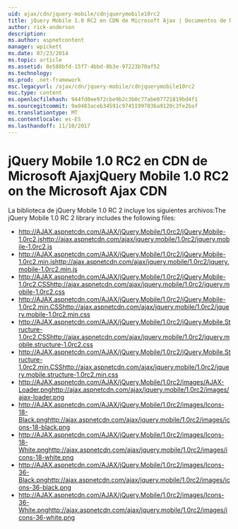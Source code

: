 ```yaml
---
uid: ajax/cdn/jquery-mobile/cdnjquerymobile10rc2
title: jQuery Mobile 1.0 RC2 en CDN de Microsoft Ajax | Documentos de Microsoft
author: rick-anderson
description: 
ms.author: aspnetcontent
manager: wpickett
ms.date: 07/23/2014
ms.topic: article
ms.assetid: 8e588bfd-15f7-4bbd-8b3e-97223b70af52
ms.technology: 
ms.prod: .net-framework
msc.legacyurl: /ajax/cdn/jquery-mobile/cdnjquerymobile10rc2
msc.type: content
ms.openlocfilehash: 944fd0ee972cbe9b2c3b0c77abe07721819bd4f1
ms.sourcegitcommit: 9a9483aceb34591c97451997036a9120c3fe2baf
ms.translationtype: MT
ms.contentlocale: es-ES
ms.lasthandoff: 11/10/2017
---
```

<a name="jquery-mobile-10-rc2-on-the-microsoft-ajax-cdn"></a><span data-ttu-id="4f8ae-102">jQuery Mobile 1.0 RC2 en CDN de Microsoft Ajax</span><span class="sxs-lookup"><span data-stu-id="4f8ae-102">jQuery Mobile 1.0 RC2 on the Microsoft Ajax CDN</span></span>
====================
<span data-ttu-id="4f8ae-103">La biblioteca de jQuery Mobile 1.0 RC 2 incluye los siguientes archivos:</span><span class="sxs-lookup"><span data-stu-id="4f8ae-103">The jQuery Mobile 1.0 RC 2 library includes the following files:</span></span>

- <span data-ttu-id="4f8ae-104">http://AJAX.aspnetcdn.com/AJAX/jQuery.Mobile/1.0rc2/jQuery.Mobile-1.0rc2.js</span><span class="sxs-lookup"><span data-stu-id="4f8ae-104">http://ajax.aspnetcdn.com/ajax/jquery.mobile/1.0rc2/jquery.mobile-1.0rc2.js</span></span>
- <span data-ttu-id="4f8ae-105">http://AJAX.aspnetcdn.com/AJAX/jQuery.Mobile/1.0rc2/jQuery.Mobile-1.0rc2.min.js</span><span class="sxs-lookup"><span data-stu-id="4f8ae-105">http://ajax.aspnetcdn.com/ajax/jquery.mobile/1.0rc2/jquery.mobile-1.0rc2.min.js</span></span>
- <span data-ttu-id="4f8ae-106">http://AJAX.aspnetcdn.com/AJAX/jQuery.Mobile/1.0rc2/jQuery.Mobile-1.0rc2.CSS</span><span class="sxs-lookup"><span data-stu-id="4f8ae-106">http://ajax.aspnetcdn.com/ajax/jquery.mobile/1.0rc2/jquery.mobile-1.0rc2.css</span></span>
- <span data-ttu-id="4f8ae-107">http://AJAX.aspnetcdn.com/AJAX/jQuery.Mobile/1.0rc2/jQuery.Mobile-1.0rc2.min.CSS</span><span class="sxs-lookup"><span data-stu-id="4f8ae-107">http://ajax.aspnetcdn.com/ajax/jquery.mobile/1.0rc2/jquery.mobile-1.0rc2.min.css</span></span>
- <span data-ttu-id="4f8ae-108">http://AJAX.aspnetcdn.com/AJAX/jQuery.Mobile/1.0rc2/jQuery.Mobile.Structure-1.0rc2.CSS</span><span class="sxs-lookup"><span data-stu-id="4f8ae-108">http://ajax.aspnetcdn.com/ajax/jquery.mobile/1.0rc2/jquery.mobile.structure-1.0rc2.css</span></span>
- <span data-ttu-id="4f8ae-109">http://AJAX.aspnetcdn.com/AJAX/jQuery.Mobile/1.0rc2/jQuery.Mobile.Structure-1.0rc2.min.CSS</span><span class="sxs-lookup"><span data-stu-id="4f8ae-109">http://ajax.aspnetcdn.com/ajax/jquery.mobile/1.0rc2/jquery.mobile.structure-1.0rc2.min.css</span></span>
- <span data-ttu-id="4f8ae-110">http://AJAX.aspnetcdn.com/AJAX/jQuery.Mobile/1.0rc2/images/AJAX-Loader.png</span><span class="sxs-lookup"><span data-stu-id="4f8ae-110">http://ajax.aspnetcdn.com/ajax/jquery.mobile/1.0rc2/images/ajax-loader.png</span></span>
- <span data-ttu-id="4f8ae-111">http://AJAX.aspnetcdn.com/AJAX/jQuery.Mobile/1.0rc2/images/Icons-18-Black.png</span><span class="sxs-lookup"><span data-stu-id="4f8ae-111">http://ajax.aspnetcdn.com/ajax/jquery.mobile/1.0rc2/images/icons-18-black.png</span></span>
- <span data-ttu-id="4f8ae-112">http://AJAX.aspnetcdn.com/AJAX/jQuery.Mobile/1.0rc2/images/Icons-18-White.png</span><span class="sxs-lookup"><span data-stu-id="4f8ae-112">http://ajax.aspnetcdn.com/ajax/jquery.mobile/1.0rc2/images/icons-18-white.png</span></span>
- <span data-ttu-id="4f8ae-113">http://AJAX.aspnetcdn.com/AJAX/jQuery.Mobile/1.0rc2/images/Icons-36-Black.png</span><span class="sxs-lookup"><span data-stu-id="4f8ae-113">http://ajax.aspnetcdn.com/ajax/jquery.mobile/1.0rc2/images/icons-36-black.png</span></span>
- <span data-ttu-id="4f8ae-114">http://AJAX.aspnetcdn.com/AJAX/jQuery.Mobile/1.0rc2/images/Icons-36-White.png</span><span class="sxs-lookup"><span data-stu-id="4f8ae-114">http://ajax.aspnetcdn.com/ajax/jquery.mobile/1.0rc2/images/icons-36-white.png</span></span>
